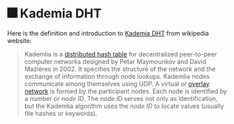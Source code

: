 # 🎆 Kademia DHT

Here is the definition and introduction to [Kademia DHT](https://en.wikipedia.org/wiki/Kademlia) from wikipedia website:

> Kademlia is a [distributed hash table](https://en.wikipedia.org/wiki/Distributed\_hash\_table) for decentralized peer-to-peer computer networks designed by Petar Maymounkov and David Mazières in 2002. It specifies the structure of the network and the exchange of information through node lookups. Kademlia nodes communicate among themselves using UDP. A virtual or [overlay network](https://en.wikipedia.org/wiki/Overlay\_network) is formed by the participant nodes. Each node is identified by a number or _node ID_. The _node ID_ serves not only as identification, but the Kademlia algorithm uses the _node ID_ to locate values (usually file hashes or keywords).
